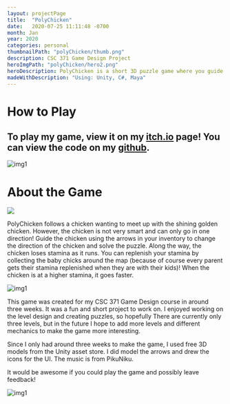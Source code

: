 ```yaml
---
layout: projectPage
title:  "PolyChicken"
date:   2020-07-25 11:11:48 -0700
month: Jan
year: 2020
categories: personal
thumbnailPath: "polyChicken/thumb.png"
description: CSC 371 Game Design Project
heroImgPath: "polyChicken/hero2.png"
heroDescription: PolyChicken is a short 3D puzzle game where you guide a chicken to the goal, collecting baby chicks along the way! Use the arrows to change the direction the chicken in order to get to the goal. This project was made for CSC 371 Game Design and was made in 3 weeks. 
madeWithDescription: "Using: Unity, C#, Maya"
---
```

# How to Play
## To play my game, view it on my [itch.io][itch-link] page! You can view the code on my [github][github-link].

![img1](../../../../assets/images/projects/polyChicken/level2.png)

# About the Game

<div class="gif">
  <img src="https://media.giphy.com/media/WVG6qZNBkO5qP2a4ao/giphy.gif">
</div>
<!-- ![My helpful screenshot](https://media.giphy.com/media/WVG6qZNBkO5qP2a4ao/giphy.gif) -->

PolyChicken follows a chicken wanting to meet up with the shining golden chicken. However, the chicken is not very smart and can only go in one direction! Guide the chicken using the arrows in your inventory to change the direction of the chicken and solve the puzzle. Along the way, the chicken loses stamina as it runs. You can replenish your stamina by collecting the baby chicks around the map (because of course every parent gets their stamina replenished when they are with their kids)! When the chicken is at a higher stamina, it goes faster.

<!-- <video width="320" height="240" controls>
  <source src="../../../../../website-portfolio2020/assets/images/projects/polyChicken/lvl1.mp4" type="video/mp4">
</video>


<img src="../../../../assets/images/projects/polyChicken/level2.png">
<iframe width="100%" height="auto" src="http://www.youtube.com/embed/dQw4w9WgXcQ" frameborder="0" allowfullscreen></iframe> -->

![img1](../../../../assets/images/projects/polyChicken/level3.png)

This game was created for my CSC 371 Game Design course in around three weeks. It was a fun and short project to work on. I enjoyed working on the level design and creating puzzles, so hopefully There are currently only three levels, but in the future I hope to add more levels and different mechanics to make the game more interesting.

Since I only had around three weeks to make the game, I used free 3D models from the Unity asset store. I did model the arrows and drew the icons for the UI. The music is from PikuNiku.

It would be awesome if you could play the game and possibly leave feedback!

![img1](../../../../assets/images/projects/polyChicken/level1-tut.png)


[jekyll-docs]: https://jekyllrb.com/docs/home
[jekyll-gh]:   https://github.com/jekyll/jekyll
[jekyll-talk]: https://talk.jekyllrb.com/
[itch-link]: https://faliona6.itch.io/polychicken
[github-link]:https://github.com/faliona6
